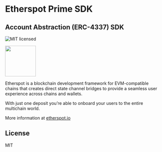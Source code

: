 # Etherspot Prime SDK
## Account Abstraction (ERC-4337) SDK
![MIT licensed][license-image]

<a href="https://www.etherspot.io">
<img src="https://public.etherspot.io/assets/etherspot.png" width="100"/>
</a>
 

Etherspot is a blockchain development framework for EVM-compatible chains that creates direct state channel bridges to provide a seamless user experience across chains and wallets.

With just one deposit you’re able to onboard your users to the entire multichain world.

More information at [etherspot.io](https://www.etherspot.io)

## License


MIT

[npm-image]: https://badge.fury.io/js/etherspot.svg
[npm-url]: https://npmjs.org/package/etherspot
[license-image]: https://img.shields.io/badge/license-MIT-blue.svg
